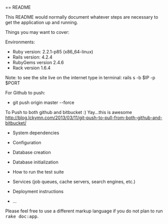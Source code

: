 == README

This README would normally document whatever steps are necessary to get the
application up and running.

Things you may want to cover:

Environments:
* Ruby version: 2.2.1-p85 (x86_64-linux)
* Rails version: 4.2.4
* RubyGems version 2.4.6
* Rack version 1.6.4

Note: to see the site live on the internet type in terminal: 
    rails s -b $IP -p $PORT 
    
For Github to push:
* git push origin master --force

To Push to both github and bitbucket :) Yay...this is awesome
http://blog.lckymn.com/2013/03/11/git-push-to-pull-from-both-github-and-bitbucket/


* System dependencies

* Configuration

* Database creation

* Database initialization

* How to run the test suite

* Services (job queues, cache servers, search engines, etc.)

* Deployment instructions

* ...


Please feel free to use a different markup language if you do not plan to run
<tt>rake doc:app</tt>.
